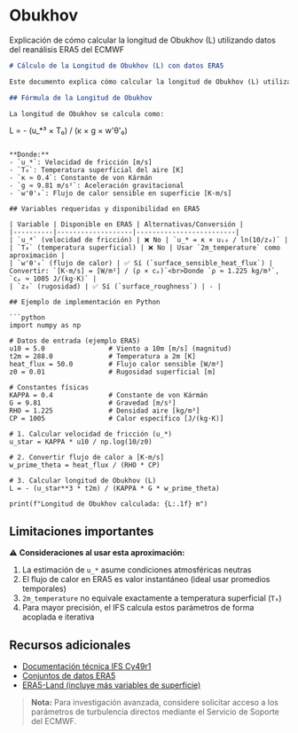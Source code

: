 # Obukhov
Explicación de cómo calcular la longitud de Obukhov (L) utilizando datos del reanálisis ERA5 del ECMWF
```markdown
# Cálculo de la Longitud de Obukhov (L) con datos ERA5

Este documento explica cómo calcular la longitud de Obukhov (L) utilizando datos del reanálisis ERA5 del ECMWF.

## Fórmula de la Longitud de Obukhov

La longitud de Obukhov se calcula como:

```
L = - (u_*³ × T₀) / (κ × g × w'θ'₀)
```

**Donde:**
- `u_*`: Velocidad de fricción [m/s]
- `T₀`: Temperatura superficial del aire [K]
- `κ ≈ 0.4`: Constante de von Kármán
- `g ≈ 9.81 m/s²`: Aceleración gravitacional
- `w'θ'₀`: Flujo de calor sensible en superficie [K·m/s]

## Variables requeridas y disponibilidad en ERA5

| Variable | Disponible en ERA5 | Alternativas/Conversión |
|----------|-------------------|-------------------------|
| `u_*` (velocidad de fricción) | ❌ No | `u_* = κ × u₁₀ / ln(10/z₀)` |
| `T₀` (temperatura superficial) | ❌ No | Usar `2m_temperature` como aproximación |
| `w'θ'₀` (flujo de calor) | ✅ Sí (`surface_sensible_heat_flux`) | Convertir: `[K·m/s] = [W/m²] / (ρ × cₚ)`<br>Donde `ρ ≈ 1.225 kg/m³`, `cₚ ≈ 1005 J/(kg·K)` |
| `z₀` (rugosidad) | ✅ Sí (`surface_roughness`) | - |

## Ejemplo de implementación en Python

```python
import numpy as np

# Datos de entrada (ejemplo ERA5)
u10 = 5.0                # Viento a 10m [m/s] (magnitud)
t2m = 288.0              # Temperatura a 2m [K]
heat_flux = 50.0         # Flujo calor sensible [W/m²]
z0 = 0.01                # Rugosidad superficial [m]

# Constantes físicas
KAPPA = 0.4              # Constante de von Kármán
G = 9.81                 # Gravedad [m/s²]
RHO = 1.225              # Densidad aire [kg/m³]
CP = 1005                # Calor específico [J/(kg·K)]

# 1. Calcular velocidad de fricción (u_*)
u_star = KAPPA * u10 / np.log(10/z0)

# 2. Convertir flujo de calor a [K·m/s]
w_prime_theta = heat_flux / (RHO * CP)

# 3. Calcular longitud de Obukhov (L)
L = - (u_star**3 * t2m) / (KAPPA * G * w_prime_theta)

print(f"Longitud de Obukhov calculada: {L:.1f} m")
```

## Limitaciones importantes

⚠️ **Consideraciones al usar esta aproximación:**
1. La estimación de `u_*` asume condiciones atmosféricas neutras
2. El flujo de calor en ERA5 es valor instantáneo (ideal usar promedios temporales)
3. `2m_temperature` no equivale exactamente a temperatura superficial (`T₀`)
4. Para mayor precisión, el IFS calcula estos parámetros de forma acoplada e iterativa

## Recursos adicionales

- [Documentación técnica IFS Cy49r1](https://www.ecmwf.int/en/elibrary/112024-ifs-documentation-cy49r1-part-iv-physical-processes)
- [Conjuntos de datos ERA5](https://www.ecmwf.int/en/forecasts/datasets/reanalysis-datasets/era5)
- [ERA5-Land (incluye más variables de superficie)](https://www.ecmwf.int/en/forecasts/datasets/reanalysis-datasets/era5-land)

> **Nota:** Para investigación avanzada, considere solicitar acceso a los parámetros de turbulencia directos mediante el Servicio de Soporte del ECMWF.
``` 

